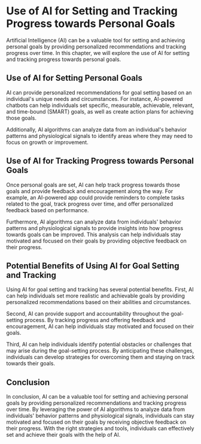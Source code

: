 # Use of AI for Setting and Tracking Progress towards Personal Goals

Artificial Intelligence (AI) can be a valuable tool for setting and achieving personal goals by providing personalized recommendations and tracking progress over time. In this chapter, we will explore the use of AI for setting and tracking progress towards personal goals.

Use of AI for Setting Personal Goals
------------------------------------

AI can provide personalized recommendations for goal setting based on an individual's unique needs and circumstances. For instance, AI-powered chatbots can help individuals set specific, measurable, achievable, relevant, and time-bound (SMART) goals, as well as create action plans for achieving those goals.

Additionally, AI algorithms can analyze data from an individual's behavior patterns and physiological signals to identify areas where they may need to focus on growth or improvement.

Use of AI for Tracking Progress towards Personal Goals
------------------------------------------------------

Once personal goals are set, AI can help track progress towards those goals and provide feedback and encouragement along the way. For example, an AI-powered app could provide reminders to complete tasks related to the goal, track progress over time, and offer personalized feedback based on performance.

Furthermore, AI algorithms can analyze data from individuals' behavior patterns and physiological signals to provide insights into how progress towards goals can be improved. This analysis can help individuals stay motivated and focused on their goals by providing objective feedback on their progress.

Potential Benefits of Using AI for Goal Setting and Tracking
------------------------------------------------------------

Using AI for goal setting and tracking has several potential benefits. First, AI can help individuals set more realistic and achievable goals by providing personalized recommendations based on their abilities and circumstances.

Second, AI can provide support and accountability throughout the goal-setting process. By tracking progress and offering feedback and encouragement, AI can help individuals stay motivated and focused on their goals.

Third, AI can help individuals identify potential obstacles or challenges that may arise during the goal-setting process. By anticipating these challenges, individuals can develop strategies for overcoming them and staying on track towards their goals.

Conclusion
----------

In conclusion, AI can be a valuable tool for setting and achieving personal goals by providing personalized recommendations and tracking progress over time. By leveraging the power of AI algorithms to analyze data from individuals' behavior patterns and physiological signals, individuals can stay motivated and focused on their goals by receiving objective feedback on their progress. With the right strategies and tools, individuals can effectively set and achieve their goals with the help of AI.
